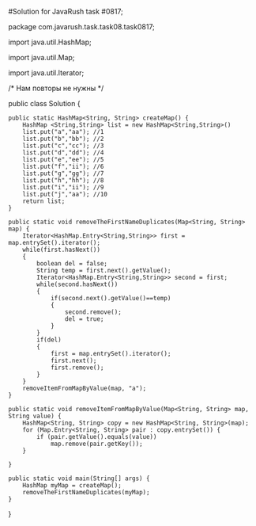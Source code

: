 #Solution for JavaRush task #0817;

package com.javarush.task.task08.task0817;

import java.util.HashMap;

import java.util.Map;

import java.util.Iterator;

/* 
Нам повторы не нужны
*/



public class Solution {

    public static HashMap<String, String> createMap() {
        HashMap <String,String> list = new HashMap<String,String>()
        list.put("a","aa"); //1
        list.put("b","bb"); //2
        list.put("c","cc"); //3
        list.put("d","dd"); //4
        list.put("e","ee"); //5
        list.put("f","ii"); //6
        list.put("g","gg"); //7
        list.put("h","hh"); //8
        list.put("i","ii"); //9
        list.put("j","aa"); //10
        return list;
    }

    public static void removeTheFirstNameDuplicates(Map<String, String> map) {
        Iterator<HashMap.Entry<String,String>> first = map.entrySet().iterator();
        while(first.hasNext())
        {
            boolean del = false;
            String temp = first.next().getValue();
            Iterator<HashMap.Entry<String,String>> second = first;
            while(second.hasNext())
            {
                if(second.next().getValue()==temp)
                {
                    second.remove();
                    del = true;
                }
            }
            if(del)
            {
                first = map.entrySet().iterator();
                first.next();
                first.remove();
            }
        }
        removeItemFromMapByValue(map, "a");
    }

    public static void removeItemFromMapByValue(Map<String, String> map, String value) {
        HashMap<String, String> copy = new HashMap<String, String>(map);
        for (Map.Entry<String, String> pair : copy.entrySet()) {
            if (pair.getValue().equals(value))
                map.remove(pair.getKey());
        }

    }

    public static void main(String[] args) {
        HashMap myMap = createMap();
        removeTheFirstNameDuplicates(myMap);
    }
}
